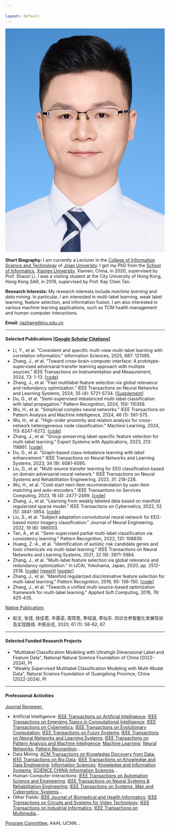 ```yaml
---

layout: default 
---
```


<img class="profile-picture" src="jiazhang.jpg">

**Short Biography:** I am currently a Lecturer in the [College of Information Science and Technology](https://xxxy.jnu.edu.cn/main.htm) of [Jinan University](https://www.jnu.edu.cn/). I got my PhD from the [School of Informatics](https://informatics.xmu.edu.cn/), [Xiamen University](https://www.xmu.edu.cn/), Xiamen, China, in 2020, supervised by Prof. Shaozi Li. I was a visiting student at the City University of Hong Kong, Hong Kong SAR, in 2019, supervised by Prof. Kay Chen Tan. 

**Research Interests:** My research interests include *machine learning* and *data mining*. In particular, I am interested in multi-label learning, weak label learning, feature selection, and information fusion. I am also interested in various machine learning applications, such as TCM health management and human-computer interactions.

**Email:** [jiazhang@jnu.edu.cn](mailto:jiazhang@jnu.edu.cn)

---

#### Selected Publications [[Google Scholar Citations](https://scholar.google.com.hk/citations?user=yBaTk-gAAAAJ&hl=en)]

* Li, Y., et al. "Consistent and specific multi-view multi-label learning with correlation information." Information Sciences, 2025, 687: 121395.
* Zhang, J., et al. "Toward cross-brain-computer interface: A prototype-supervised adversarial transfer learning approach with multiple sources." IEEE Transactions on Instrumentation and Measurement, 2024, 73: 1-13. [[code](PSAT-main.zip)]
* Zhang, J., et al. "Fast multilabel feature selection via global relevance and redundancy optimization." IEEE Transactions on Neural Networks and Learning Systems, 2024, 35 (4): 5721-5734. [[Supplement](SM-GRROfast.pdf)]
* Du, G., et al. "Semi-supervised imbalanced multi-label classification with label propagation." Pattern Recognition, 2024, 150: 110358.
* Wu, H., et al. "Simplicial complex neural networks." IEEE Transactions on Pattern Analysis and Machine Intelligence, 2024, 46 (1): 561-575.
* Wu, H., et al. "High-order proximity and relation analysis for cross-network heterogeneous node classification." Machine Learning, 2024, 113: 6247-6272. [[code](https://github.com/wuhanrui/HoPRA)]
* Zhang, J., et al. "Group-preserving label-specific feature selection for multi-label learning." Expert Systems with Applications, 2023, 213: 118861. [[code](https://codeocean.com/capsule/1281687/tree/v1)]
* Du, G., et al. "Graph-based class-imbalance learning with label enhancement." IEEE Transactions on Neural Networks and Learning Systems, 2023, 34 (9): 6081-6095.
* Liu, D., et al. "Multi-source transfer learning for EEG classification based on domain adversarial neural network." IEEE Transactions on Neural Systems and Rehabilitation Engineering, 2023, 31: 218-228.
* Wu, H., et al. "Cold-start next-item recommendation by user-item matching and auto-encoders." IEEE Transactions on Services Computing, 2023, 16 (4): 2477-2489. [[code](https://github.com/wuhanrui/UIMA)]
* Zhang, J., et al. "Learning from weakly labeled data based on manifold regularized sparse model." IEEE Transactions on Cybernetics, 2022, 52 (5): 3841-3854. [[code](MSWL-master.zip)]
* Liu, S., et al. "Subject adaptation convolutional neural network for EEG-based motor imagery classification." Journal of Neural Engineering, 2022, 19 (6): 066003.
* Tan, A., et al. "Semi-supervised partial multi-label classification via consistency learning." Pattern Recognition, 2022, 131: 108839.
* Huang, Z.-A., et al. "Identification of autistic risk candidate genes and toxic chemicals via multi-label learning." IEEE Transactions on Neural Networks and Learning Systems, 2021, 32 (9): 3971-3984.
* Zhang, J., et al. "Multi-label feature selection via global relevance and redundancy optimization." In IJCAI, Yokohama, Japan, 2020, pp. 2512–2518. [[code](GRRO-master.zip)] [[report](v15.pptx)] [[poster](poster.pdf)]
* Zhang, J., et al. "Manifold regularized discriminative feature selection for multi-label learning." Pattern Recognition, 2019, 95: 136-150. [[code](MDFS-master.zip)]
* Zhang, J., et al. "Towards a unified multi-source-based optimization framework for multi-label learning." Applied Soft Computing, 2019, 76: 425-435.

  
<u>Native Publication:</u>
* 赵文, 张佳, 徐佳君, 辛基梁, 周常恩, 李绍滋, 李灿东. 四诊合参智能化发展现状及实现路径. 中医杂志, 2020, 61 (1): 58-62, 67.

---

#### Selected Funded Research Projects

* "Multilabel Classification Modeling with Ultrahigh Dimensional Label and Feature Data", National Natural Science Foundation of China (2022-2024), PI
* "Weakly Supervised Multilabel Classification Modeling with Multi-Modal Data", Natural Science Foundation of Guangdong Province, China (2022-2024), PI

---

#### Professional Activities

<u>Journal Reviewer:</u>
* Artificial Intelligence: [IEEE Transactions on Artificial Intelligence](https://mc.manuscriptcentral.com/tai-ieee); [IEEE Transactions on Emerging Topics in Computational Intelligence](https://mc.manuscriptcentral.com/tetci-ieee); [IEEE Transactions on Cybernetics](https://mc.manuscriptcentral.com/cyb-ieee); [IEEE Transactions on Evolutionary Computation](https://mc.manuscriptcentral.com/tevc-ieee); [IEEE Transactions on Fuzzy Systems](https://mc.manuscriptcentral.com/tfs-ieee); [IEEE Transactions on Neural Networks and Learning Systems](https://mc.manuscriptcentral.com/tnnls); [IEEE Transactions on Pattern Analysis and Machine Intelligence](https://mc.manuscriptcentral.com/tpami-cs); [Machine Learning](https://link.springer.com/journal/10994); [Neural Networks](https://www.editorialmanager.com/neunet/default.aspx); [Pattern Recognition](https://www.sciencedirect.com/journal/pattern-recognition)...
* Data Mining: [ACM Transactions on Knowledge Discovery from Data](https://mc.manuscriptcentral.com/tkdd); [IEEE Transactions on Big Data](https://mc.manuscriptcentral.com/tbd-cs); [IEEE Transactions on Knowledge and Data Engineering](https://mc.manuscriptcentral.com/tkde-cs); [Information Sciences](https://www.sciencedirect.com/journal/information-sciences); [Knowledge and Information Systems](https://www.springer.com/journal/10115); [SCIENCE CHINA-Information Sciences](https://mc03.manuscriptcentral.com/scis)...
* Human-Computer Interactions: [IEEE Transactions on Automation Science and Engineering](https://mc.manuscriptcentral.com/t-ase); [IEEE Transactions on Neural Systems & Rehabilitation Engineering](https://mc.manuscriptcentral.com/tnsre-embs); [IEEE Transactions on Systems, Man and Cybernetics: Systems](https://mc.manuscriptcentral.com/systems)...
* Other Fields: [IEEE Journal of Biomedical and Health Informatics](https://mc.manuscriptcentral.com/jbhi-embs); [IEEE Transactions on Circuits and Systems for Video Technology](https://mc.manuscriptcentral.com/tcsvt); [IEEE Transactions on Industrial Informatics](https://mc.manuscriptcentral.com/tii); [IEEE Transactions on Multimedia](https://mc.manuscriptcentral.com/tmm-ieee)...

<u>Program Committee:</u> AAAI; IJCNN...


